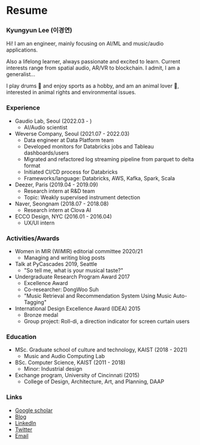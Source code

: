 # Resume

### Kyungyun Lee (이경연)
Hi! 
I am an engineer, mainly focusing on AI/ML and music/audio applications.

Also a lifelong learner, always passionate and excited to learn. Current interests range from spatial audio, AR/VR to blockchain. I admit, I am a generalist... 

I play drums 🥁 and enjoy sports as a hobby, and am an animal lover 🐾, interested in animal rights and environmental issues. 


### Experience 

* Gaudio Lab, Seoul (2022.03 - )
  * AI/Audio scientist 
* Weverse Company, Seoul (2021.07 - 2022.03)
  * Data engineer at Data Platform team 
  * Developed monitors for Databricks jobs and Tableau dashboards/users 
  * Migrated and refactored log streaming pipeline from parquet to delta format 
  * Initiated CI/CD process for Databricks
  * Frameworks/language: Databricks, AWS, Kafka, Spark, Scala  
* Deezer, Paris (2019.04 - 2019.09)
  * Research intern at R&D team 
  * Topic: Weakly supervised instrument detection
* Naver, Seongnam (2018.07 - 2018.08)
  * Research intern at Clova AI
* ECCO Design, NYC (2016.01 - 2016.04)
  * UX/UI intern

### Activities/Awards

* Women in MIR (WiMIR) editorial committee 2020/21
  * Managing and writing blog posts 
* Talk at PyCascades 2019, Seattle 
  * "So tell me, what is your musical taste?"
* Undergraduate Research Program Award 2017
  * Excellence Award 
  * Co-researcher: DongWoo Suh
  * "Music Retrieval and Recommendation System Using Music Auto-Tagging"
* International Design Excellence Award (IDEA) 2015  
  * Bronze medal 
  * Group project: Roll-di, a direction indicator for screen curtain users 

### Education

* MSc. Graduate school of culture and technology, KAIST (2018 - 2021)
  * Music and Audio Computing Lab
* BSc. Computer Science, KAIST (2011 - 2018)
  * Minor: Industrial design 
* Exchange program, University of Cincinnati (2015)
  * College of Design, Architecture, Art, and Planning, DAAP

### Links

* [Google scholar](https://scholar.google.com/citations?user=-Fays4sAAAAJ&hl=ko)
* [Blog](https://kyungyunlee.github.io)
* [LinkedIn](https://www.linkedin.com/in/kyung-yun-lee-73a92914a/)
* [Twitter](https://twitter.com/kyungyunleee)
* [Email](mailto:kyungyunlee2393@gmail.com)
